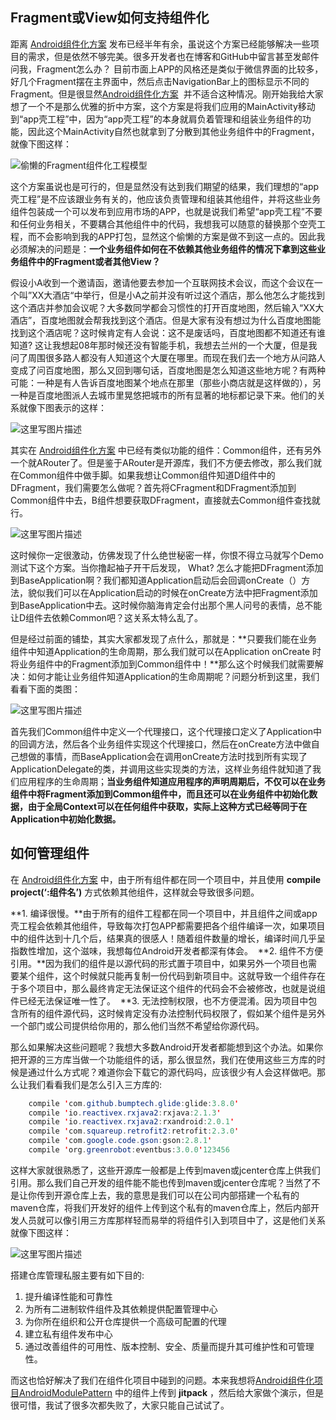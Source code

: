 ## Fragment或View如何支持组件化

距离 [Android组件化方案](http://blog.csdn.net/guiying712/article/details/55213884) 发布已经半年有余，虽说这个方案已经能够解决一些项目的需求，但是依然不够完美。很多开发者也在博客和GitHub中留言甚至发邮件问我，Fragment怎么办？ 目前市面上APP的风格还是类似于微信界面的比较多，好几个Fragment摆在主界面中，然后点击NavigationBar上的图标显示不同的Fragment。但是很显然[Android组件化方案](http://blog.csdn.net/guiying712/article/details/55213884) 
并不适合这种情况。刚开始我给大家想了一个不是那么优雅的折中方案，这个方案是将我们应用的MainActivity移动到“app壳工程”中，因为“app壳工程”的本身就肩负着管理和组装业务组件的功能，因此这个MainActivity自然也就拿到了分散到其他业务组件中的Fragment，就像下图这样：

![偷懒的Fragment组件化工程模型](http://img.blog.csdn.net/20170921214603904?watermark/2/text/aHR0cDovL2Jsb2cuY3Nkbi5uZXQvZ3VpeWluZzcxMg==/font/5a6L5L2T/fontsize/400/fill/I0JBQkFCMA==/dissolve/70/gravity/SouthEast)

这个方案虽说也是可行的，但是显然没有达到我们期望的结果，我们理想的“app壳工程”是不应该跟业务有关的，他应该负责管理和组装其他组件，并将这些业务组件包装成一个可以发布到应用市场的APP，也就是说我们希望“app壳工程”不要和任何业务相关，不要耦合其他组件中的代码，我想我可以随意的替换那个空壳工程，而不会影响到我的APP打包，显然这个偷懒的方案是做不到这一点的。因此我必须解决的问题是：**一个业务组件如何在不依赖其他业务组件的情况下拿到这些业务组件中的Fragment或者其他View？**

假设小A收到一个邀请函，邀请他要去参加一个互联网技术会议，而这个会议在一个叫”XX大酒店“中举行，但是小A之前并没有听过这个酒店，那么他怎么才能找到这个酒店并参加会议呢？大多数同学都会习惯性的打开百度地图，然后输入“XX大酒店”，百度地图就会帮我找到这个酒店。但是大家有没有想过为什么百度地图能找到这个酒店呢？这时候肯定有人会说：这不是废话吗，百度地图都不知道还有谁知道? 这让我想起08年那时候还没有智能手机，我想去兰州的一个大厦，但是我问了周围很多路人都没有人知道这个大厦在哪里。而现在我们去一个地方从问路人变成了问百度地图，那么又回到哪句话，百度地图是怎么知道这些地方呢？有两种可能：一种是有人告诉百度地图某个地点在那里（那些小商店就是这样做的），另一种是百度地图派人去城市里晃悠把城市的所有显著的地标都记录下来。他们的关系就像下图表示的这样：

![这里写图片描述](http://img.blog.csdn.net/20170923145311291?watermark/2/text/aHR0cDovL2Jsb2cuY3Nkbi5uZXQvZ3VpeWluZzcxMg==/font/5a6L5L2T/fontsize/400/fill/I0JBQkFCMA==/dissolve/70/gravity/SouthEast)

其实在 [Android组件化方案](http://blog.csdn.net/guiying712/article/details/55213884) 中已经有类似功能的组件：Common组件，还有另外一个就ARouter了。但是鉴于ARouter是开源库，我们不方便去修改，那么我们就在Common组件中做手脚。如果我想让Common组件知道D组件中的DFragment，我们需要怎么做呢？首先将CFragment和DFragment添加到Common组件中去，B组件想要获取DFragment，直接就去Common组件查找就行。

![这里写图片描述](http://img.blog.csdn.net/20171008200144364?watermark/2/text/aHR0cDovL2Jsb2cuY3Nkbi5uZXQvZ3VpeWluZzcxMg==/font/5a6L5L2T/fontsize/400/fill/I0JBQkFCMA==/dissolve/70/gravity/SouthEast)

这时候你一定很激动，仿佛发现了什么绝世秘密一样，你恨不得立马就写个Demo测试下这个方案。当你撸起袖子开干后发现， What? 怎么才能把DFragment添加到BaseApplication啊？我们都知道Application启动后会回调onCreate（）方法，貌似我们可以在Application启动的时候在onCreate方法中把Fragment添加到BaseApplication中去。这时候你脑海肯定会付出那个黑人问号的表情，总不能让D组件去依赖Common吧？这关系太特么乱了。

但是经过前面的铺垫，其实大家都发现了点什么，那就是：**只要我们能在业务组件中知道Application的生命周期，那么我们就可以在Application onCreate 时将业务组件中的Fragment添加到Common组件中！**那么这个时候我们就需要解决：如何才能让业务组件知道Application的生命周期呢？问题分析到这里，我们看看下面的类图：

![这里写图片描述](http://img.blog.csdn.net/20170923160443647?watermark/2/text/aHR0cDovL2Jsb2cuY3Nkbi5uZXQvZ3VpeWluZzcxMg==/font/5a6L5L2T/fontsize/400/fill/I0JBQkFCMA==/dissolve/70/gravity/SouthEast)

首先我们Common组件中定义一个代理接口，这个代理接口定义了Application中的回调方法，然后各个业务组件实现这个代理接口，然后在onCreate方法中做自己想做的事情，而BaseApplication会在调用onCreate方法时找到所有实现了ApplicationDelegate的类，并调用这些实现类的方法，这样业务组件就知道了我们应用程序的生命周期；**当业务组件知道应用程序的声明周期后，不仅可以在业务组件中将Fragment添加到Common组件中，而且还可以在业务组件中初始化数据，由于全局Context可以在任何组件中获取，实际上这种方式已经等同于在Application中初始化数据。**

## 如何管理组件

在 [Android组件化方案](http://blog.csdn.net/guiying712/article/details/55213884) 中，由于所有组件都在同一个项目中，并且使用 **compile project(‘:组件名’)** 方式依赖其他组件，这样就会导致很多问题。

**1\. 编译很慢。**由于所有的组件工程都在同一个项目中，并且组件之间或app壳工程会依赖其他组件，导致每次打包APP都需要把各个组件编译一次，如果项目中的组件达到十几个后，结果真的很感人！随着组件数量的增长，编译时间几乎呈指数性增加，这个滋味，我想每位Android开发者都深有体会。 
**2\. 组件不方便引用。**因为我们的组件是以源代码的形式置于项目中，如果另外一个项目也需要某个组件，这个时候就只能再复制一份代码到新项目中。这就导致一个组件存在于多个项目中，那么最终肯定无法保证这个组件的代码会不会被修改，也就是说组件已经无法保证唯一性了。 
**3\. 无法控制权限，也不方便混淆。因为项目中包含所有的组件源代码，这时候肯定没有办法控制代码权限了，假如某个组件是另外一个部门或公司提供给你用的，那么他们当然不希望给你源代码。

那么如果解决这些问题呢？我想大多数Android开发者都能想到这个办法。如果你把开源的三方库当做一个功能组件的话，那么很显然，我们在使用这些三方库的时候是通过什么方式呢？难道你会下载它的源代码吗，应该很少有人会这样做吧。那么让我们看看我们是怎么引入三方库的:

```java
    compile 'com.github.bumptech.glide:glide:3.8.0'
    compile 'io.reactivex.rxjava2:rxjava:2.1.3'
    compile 'io.reactivex.rxjava2:rxandroid:2.0.1'
    compile 'com.squareup.retrofit2:retrofit:2.3.0'
    compile 'com.google.code.gson:gson:2.8.1'
    compile 'org.greenrobot:eventbus:3.0.0'123456
```

这样大家就很熟悉了，这些开源库一般都是上传到maven或jcenter仓库上供我们引用。那么我们自己开发的组件能不能也传到maven或jcenter仓库呢？当然了不是让你传到开源仓库上去，我的意思是我们可以在公司内部搭建一个私有的maven仓库，将我们开发好的组件上传到这个私有的maven仓库上，然后内部开发人员就可以像引用三方库那样轻而易举的将组件引入到项目中了，这是他们关系就像下图这样：

![这里写图片描述](http://img.blog.csdn.net/20171019203927625?watermark/2/text/aHR0cDovL2Jsb2cuY3Nkbi5uZXQvZ3VpeWluZzcxMg==/font/5a6L5L2T/fontsize/400/fill/I0JBQkFCMA==/dissolve/70/gravity/SouthEast)

搭建仓库管理私服主要有如下目的:

1.  提升编译性能和可靠性
2.  为所有二进制软件组件及其依赖提供配置管理中心
3.  为你所在组织和公开仓库提供一个高级可配置的代理
4.  建立私有组件发布中心
5.  通过改善组件的可用性、版本控制、安全、质量而提升其可维护性和可管理性。

而这也恰好解决了我们在组件化项目中碰到的问题。本来我想将[Android组件化项目AndroidModulePattern](https://github.com/guiying712/AndroidModulePattern) 中的组件上传到 **jitpack** ，然后给大家做个演示，但是很可惜，我试了很多次都失败了，大家只能自己试试了。